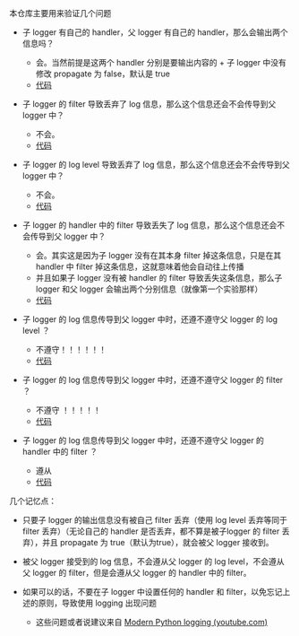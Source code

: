 本仓库主要用来验证几个问题

- 子 logger 有自己的 handler，父 logger 有自己的 handler，那么会输出两个信息吗？
  - 会。当然前提是这两个 handler 分别是要输出内容的 + 子 logger 中没有修改 propagate 为 false，默认是 true
  - [代码](./test-is-duplicated-if-child-parent-logger-has-own-handler.py)

- 子 logger 的 filter 导致丢弃了 log 信息，那么这个信息还会不会传导到父 logger 中？
  - 不会。
  - [代码](./test-propagate-when-drop-log-messages-in-child-logger-by-filter.py)

- 子 logger 的 log level 导致丢弃了 log 信息，那么这个信息还会不会传导到父 logger 中？
  - 不会。
  - [代码](./test-propagate-when-drop-log-messages-in-child-logger-by-level.py)

- 子 logger 的 handler 中的 filter 导致丢失了 log 信息，那么这个信息还会不会传导到父 logger 中？
  - 会。其实这是因为子 logger 没有在其本身 filter 掉这条信息，只是在其 handler 中 filter 掉这条信息，这就意味着他会自动往上传播
  - 并且如果子 logger 没有被 handler 的 filter 导致丢失这条信息，那么子 logger 和父 logger 会输出两个分别信息（就像第一个实验那样）
  - [代码](./test-propagate-when-drop-log-messages-in-child-logger-by-handler-filter.py)

- 子 logger 的 log 信息传导到父 logger 中时，还遵不遵守父 logger 的 log level ？
  - 不遵守！！！！！！
  - [代码](./test-respect-parent-logger-level-when-propagate-from-child-logger.py)

- 子 logger 的 log 信息传导到父 logger 中时，还遵不遵守父 logger 的 filter ？
  - 不遵守 ！！！！！
  - [代码](./test-respect-parent-logger-filter-when-propagate-from-child-logger.py)

- 子 logger 的 log 信息传导到父 logger 中时，还遵不遵守父 logger 的 handler 中的 filter ？
  - 遵从
  - [代码](./test-respect-parent-logger-handler-filter-when-propagate-from-child-logger.py)


几个记忆点：

- 只要子 logger 的输出信息没有被自己 filter 丢弃（使用 log level 丢弃等同于 filter 丢弃）（无论自己的 handler 是否丢弃，都不算是被子logger 的 filter 丢弃），并且 propagate 为 true（默认为true），就会被父 logger 接收到。

- 被父 logger 接受到的 log 信息，不会遵从父 logger 的 log level，不会遵从父 logger 的 filter，但是会遵从父 logger 的 handler 中的 filter。

- 如果可以的话，不要在子 logger 中设置任何的 handler 和 filter，以免忘记上述的原则，导致使用 logging 出现问题
  - 这些问题或者说建议来自 [Modern Python logging (youtube.com)](https://www.youtube.com/watch?v=9L77QExPmI0)
